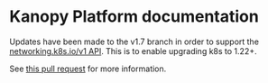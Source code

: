 # Kanopy Platform documentation

Updates have been made to the v1.7 branch in order to support the [networking.k8s.io/v1 API](https://pkg.go.dev/k8s.io/api/networking/v1). This is to enable upgrading k8s to 1.22+.

See [this pull request](https://github.com/kanopy-platform/traefik/pull/2) for more information.
